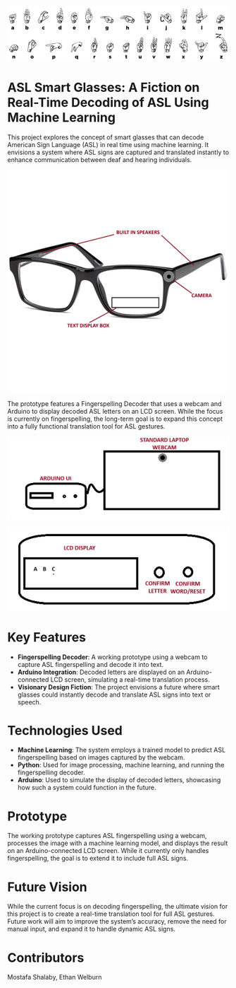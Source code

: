 ![ASL Alphabet](assets/ASLalpha.png)

# ASL Smart Glasses: A Fiction on Real-Time Decoding of ASL Using Machine Learning

This project explores the concept of smart glasses that can decode American Sign Language (ASL) in real time using machine learning. It envisions a system where ASL signs are captured and translated instantly to enhance communication between deaf and hearing individuals.

![Glasses Demo](assets/glassesdemo.png)

The prototype features a Fingerspelling Decoder that uses a webcam and Arduino to display decoded ASL letters on an LCD screen. While the focus is currently on fingerspelling, the long-term goal is to expand this concept into a fully functional translation tool for ASL gestures.

![Prototype 1](assets/prototype1.png)

![Prototype 2](assets/prototype2.png)
# Key Features
- **Fingerspelling Decoder**: A working prototype using a webcam to capture ASL fingerspelling and decode it into text.
- **Arduino Integration**: Decoded letters are displayed on an Arduino-connected LCD screen, simulating a real-time translation process.
- **Visionary Design Fiction**: The project envisions a future where smart glasses could instantly decode and translate ASL signs into text or speech.
# Technologies Used
- **Machine Learning**: The system employs a trained model to predict ASL fingerspelling based on images captured by the webcam.
- **Python**: Used for image processing, machine learning, and running the fingerspelling decoder.
- **Arduino**: Used to simulate the display of decoded letters, showcasing how such a system could function in the future.
# Prototype
The working prototype captures ASL fingerspelling using a webcam, processes the image with a machine learning model, and displays the result on an Arduino-connected LCD screen. While it currently only handles fingerspelling, the goal is to extend it to include full ASL signs.

# Future Vision
While the current focus is on decoding fingerspelling, the ultimate vision for this project is to create a real-time translation tool for full ASL gestures. Future work will aim to improve the system’s accuracy, remove the need for manual input, and expand it to handle dynamic ASL signs.

# Contributors
Mostafa Shalaby, Ethan Welburn


